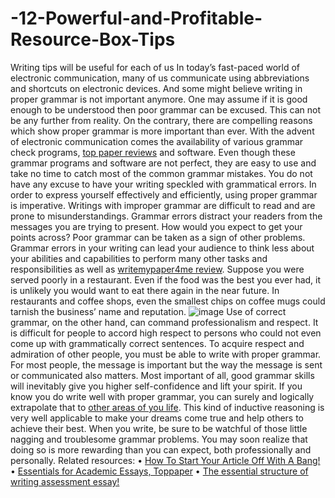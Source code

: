 # -12-Powerful-and-Profitable-Resource-Box-Tips
Writing tips will be useful for each of us
In today’s fast-paced world of electronic communication, many of us communicate using abbreviations and shortcuts on electronic devices. And some might believe writing in proper grammar is not important anymore. One may assume if it is good enough to be understood then poor grammar can be excused. This can not be any further from reality. On the contrary, there are compelling reasons which show proper grammar is more important than ever.
With the advent of electronic communication comes the availability of various grammar check programs, <a href='https://toppaperreviews.com/![image](https://user-images.githubusercontent.com/80389526/110609311-c62ed400-8195-11eb-9412-f98c98564742.png)'>top paper reviews</a> and software. Even though these grammar programs and software are not perfect, they are easy to use and take no time to catch most of the common grammar mistakes. You do not have any excuse to have your writing speckled with grammatical errors.
In order to express yourself effectively and efficiently, using proper grammar is imperative. Writings with improper grammar are difficult to read and are prone to misunderstandings. Grammar errors distract your readers from the messages you are trying to present. How would you expect to get your points across?
Poor grammar can be taken as a sign of other problems. Grammar errors in your writing can lead your audience to think less about your abilities and capabilities to perform many other tasks and responsibilities as well as <a href='https://toppaperreviews.com/writemypaper4me-org/![image](https://user-images.githubusercontent.com/80389526/110609497-f0809180-8195-11eb-8ce7-c115be2f996d.png)'>writemypaper4me  review</a>. Suppose you were served poorly in a restaurant. Even if the food was the best you ever had, it is unlikely you would want to eat there again in the near future. In restaurants and coffee shops, even the smallest chips on coffee mugs could tarnish the business’ name and reputation.
![image](https://user-images.githubusercontent.com/80389526/110611098-8ff25400-8197-11eb-8206-b26ec7f02b20.png)
Use of correct grammar, on the other hand, can command professionalism and respect. It is difficult for people to accord high respect to persons who could not even come up with grammatically correct sentences. To acquire respect and admiration of other people, you must be able to write with proper grammar. For most people, the message is important but the way the message is sent or communicated also matters.
Most important of all, good grammar skills will inevitably give you higher self-confidence and lift your spirit. If you know you do write well with proper grammar, you can surely and logically extrapolate that to <a href='https://www.verywellmind.com/best-mindfulness-books-5112702'>other areas of you life</a>. This kind of inductive reasoning is very well applicable to make your dreams come true and help others to achieve their best.
When you write, be sure to be watchful of those little nagging and troublesome grammar problems. You may soon realize that doing so is more rewarding than you can expect, both professionally and personally.
Related resources:
• <a href='https://a5b1d1d.grapedrop.net/'>How To Start Your Article Off With A Bang!</a>
• <a href='https://fusecommunity.fortinet.com/get-started/members/profile?UserKey=78d38f65-9f5d-4e58-87c1-03615d6d3b54'>Essentials for Academic Essays, Toppaper</a>
• <a href='https://innovation.cccb.org/web/estherwrites/home/-/blogs/the-essential-structure-of-writing-assessment-essay?_33_redirect=https%3A%2F%2Finnovation.cccb.org%2Fweb%2Festherwrites%2Fhome%3Fp_p_id%3D33%26p_p_lifecycle%3D0%26p_p_state%3Dnormal%26p_p_mode%3Dview%26p_p_col_id%3Dcolumn-2%26p_p_col_count%3D1'>The essential structure of writing assessment essay!</a>

